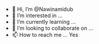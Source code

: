 - 👋 Hi, I’m @Nawinamidub
- 👀 I’m interested in ...
- 🌱 I’m currently learning ...
- 💞️ I’m looking to collaborate on ...
- 📫 How to reach me ...
Yes

<!---
Nawinamidub/Nawinamidub is a ✨ special ✨ repository because its `README.md` (this file) appears on your GitHub profile.
You can click the Preview link to take a look at your changes.
--->
